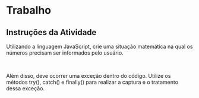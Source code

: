 # Trabalho

## Instruções da Atividade

Utilizando a linguagem JavaScript, crie uma situação matemática na qual os números precisam ser informados pelo usuário.

<br>

Além disso, deve ocorrer uma exceção dentro do código. Utilize os métodos try(), catch() e finally() para realizar a captura e o tratamento dessa exceção.


